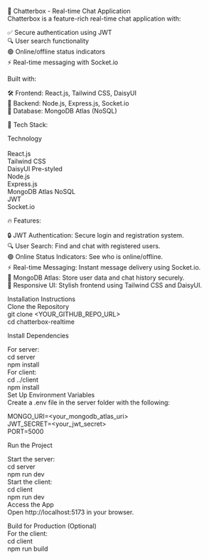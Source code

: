 💬 Chatterbox - Real-time Chat Application<br>
Chatterbox is a feature-rich real-time chat application with:<br>

✅ Secure authentication using JWT<br>
🔍 User search functionality<br>
🟢 Online/offline status indicators<br>
⚡ Real-time messaging with Socket.io<br>

Built with:<br>

🛠️ Frontend: React.js, Tailwind CSS, DaisyUI <br>
🚀 Backend: Node.js, Express.js, Socket.io<br>
💾 Database: MongoDB Atlas (NoSQL)<br>

🚀 Tech Stack:<br>

Technology<br>     
React.js	<br>
Tailwind CSS<br>
DaisyUI	Pre-styled<br>
Node.js <br>
Express.js<br>
MongoDB Atlas	NoSQL<br> 
JWT <br>
Socket.io<br> 

🔥 Features:<br>

🔒 JWT Authentication: Secure login and registration system.<br>
🔍 User Search: Find and chat with registered users.<br>
🟢 Online Status Indicators: See who is online/offline.<br>
⚡ Real-time Messaging: Instant message delivery using Socket.io.<br>
💾 MongoDB Atlas: Store user data and chat history securely.<br>
🎨 Responsive UI: Stylish frontend using Tailwind CSS and DaisyUI.<br>

Installation Instructions<br>
Clone the Repository<br>
git clone <YOUR_GITHUB_REPO_URL><br>
cd chatterbox-realtime<br>

Install Dependencies<br>

For server:<br>
cd server<br>
npm install<br>
For client:<br>
cd ../client<br>
npm install<br>
Set Up Environment Variables<br>
Create a .env file in the server folder with the following:<br>


MONGO_URI=<your_mongodb_atlas_uri><br>
JWT_SECRET=<your_jwt_secret><br>
PORT=5000<br>

Run the Project<br>

Start the server:<br>
cd server<br>
npm run dev<br>
Start the client:<br>
cd client<br>
npm run dev<br>
Access the App<br>
Open http://localhost:5173 in your browser.<br>

Build for Production (Optional)<br>
For the client:<br>
cd client<br>
npm run build<br>




